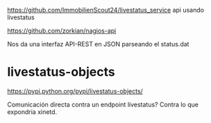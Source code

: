https://github.com/ImmobilienScout24/livestatus_service
api usando livestatus


https://github.com/zorkian/nagios-api

Nos da una interfaz API-REST en JSON parseando el status.dat



# livestatus-objects
https://pypi.python.org/pypi/livestatus-objects/

Comunicación directa contra un endpoint livestatus? Contra lo que expondria xinetd.
